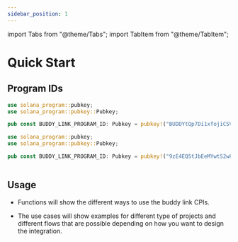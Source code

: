 ```yaml
---
sidebar_position: 1
---
```


import Tabs from "@theme/Tabs";
import TabItem from "@theme/TabItem";

# Quick Start



## Program IDs

<Tabs>
    <TabItem value="mainnet" label="Mainnet-Beta">

```rust
use solana_program::pubkey;
use solana_program::pubkey::Pubkey;

pub const BUDDY_LINK_PROGRAM_ID: Pubkey = pubkey!("BUDDYtQp7Di1xfojiCSVDksiYLQx511DPdj2nbtG9Yu5");

```
</TabItem>
<TabItem value="devnet" label="Devnet">

```rust
use solana_program::pubkey;
use solana_program::pubkey::Pubkey;

pub const BUDDY_LINK_PROGRAM_ID: Pubkey = pubkey!("9zE4EQ5tJbEeMYwtS2w8KrSHTtTW4UPqwfbBSEkUrNCA");
 
```
</TabItem>
</Tabs>

## Usage

- Functions will show the different ways to use the buddy link CPIs.

- The use cases will show examples for different type of projects and different flows that are possible depending on how you want to
design the integration.
